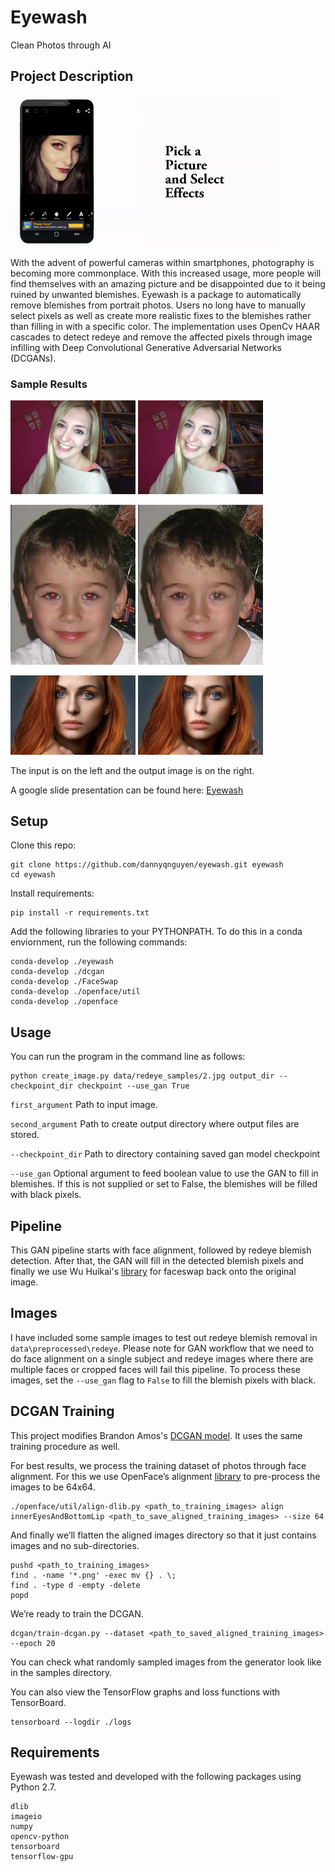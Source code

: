# Eyewash
Clean Photos through AI

## Project Description
<img src='Static/app.gif' width='430'/> 

With the advent of powerful cameras within smartphones, photography is becoming more commonplace. With this increased usage, more people will find themselves with an amazing picture and be disappointed due to it being ruined by unwanted blemishes.  Eyewash is a package to automatically remove blemishes from portrait photos. Users no long have to manually select pixels as well as create more realistic fixes to the blemishes rather than filling in with a specific color.  The implementation uses OpenCv HAAR cascades to detect redeye and remove the affected pixels through image infilling with Deep Convolutional Generative Adversarial Networks (DCGANs).   

### Sample Results

<img src='Static/038.jpg' width='200'/> <img src='Static/038_out.jpg' width='200'/> 

<img src='Static/2.jpg' width='200'/> <img src='Static/2_out.jpg' width='200'/> 

<img src='Static/1.jpg' width='200'/> <img src='Static/1_out.jpg' width='200'/> 

The input is on the left and the output image is on the right.

A google slide presentation can be found here: [Eyewash](http://tinyurl.com/redeyewash)

## Setup

Clone this repo:

```
git clone https://github.com/dannyqnguyen/eyewash.git eyewash
cd eyewash
```

Install requirements:
```
pip install -r requirements.txt
```

Add the following libraries to your PYTHONPATH. To do this in a conda enviornment, run the following commands:

```
conda-develop ./eyewash
conda-develop ./dcgan
conda-develop ./FaceSwap
conda-develop ./openface/util
conda-develop ./openface
```


## Usage

You can run the program in the command line as follows:

```
python create_image.py data/redeye_samples/2.jpg output_dir --checkpoint_dir checkpoint --use_gan True
```

`first_argument` Path to input image.

`second_argument` Path to create output directory where output files are stored.

`--checkpoint_dir` Path to directory containing saved gan model checkpoint

`--use_gan` Optional argument to feed boolean value to use the GAN to fill in blemishes. If this is not supplied or set to False, the blemishes will be filled with black pixels.  

## Pipeline
This GAN pipeline starts with face alignment, followed by redeye blemish detection. After that, the GAN will fill in the detected blemish pixels and finally we use Wu Huikai's [library](https://github.com/wuhuikai/FaceSwap) for faceswap back onto the original image.  

## Images
I have included some sample images to test out redeye blemish removal in `data\preprocessed\redeye`. Please note for GAN workflow that we need to do face alignment on a single subject and redeye images where there are multiple faces or cropped faces will fail this pipeline. To process these images, set the `--use_gan` flag to `False` to fill the blemish pixels with black.

## DCGAN Training
This project modifies Brandon Amos's [DCGAN model](https://github.com/bamos/dcgan-completion.tensorflow). It uses the same training procedure as well. 

For best results, we process the training dataset of photos through face alignment. For this we use OpenFace’s alignment [library](https://cmusatyalab.github.io/openface/) to pre-process the images to be 64x64.

```
./openface/util/align-dlib.py <path_to_training_images> align innerEyesAndBottomLip <path_to_save_aligned_training_images> --size 64
```

And finally we’ll flatten the aligned images directory so that it just contains images and no sub-directories.

```
pushd <path_to_training_images>
find . -name '*.png' -exec mv {} . \;
find . -type d -empty -delete
popd
```

We’re ready to train the DCGAN. 

```
dcgan/train-dcgan.py --dataset <path_to_saved_aligned_training_images> --epoch 20
```

You can check what randomly sampled images from the generator look like in the samples directory.

You can also view the TensorFlow graphs and loss functions with TensorBoard.

```
tensorboard --logdir ./logs
```


## Requirements
Eyewash was tested and developed with the following packages using Python 2.7.
```
dlib
imageio
numpy
opencv-python
tensorboard
tensorflow-gpu
```

